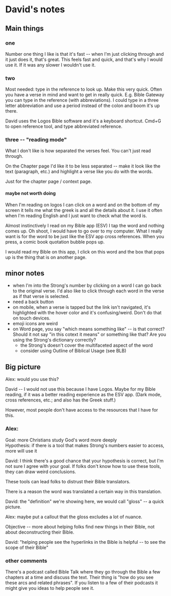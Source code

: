 # David's notes

## Main things

### one
Number one thing I like is that it's fast -- when I'm just clicking through and
it just does it, that's great. This feels fast and quick, and that's why I would
use it. If it was any slower I wouldn't use it. 

### two
Most needed: type in the reference to look up. Make this very quick. Often you
have a verse in mind and want to get in really quick. E.g. Bible Gateway you can
type in the reference (with abbreviations). I could type in a three letter
abbreviation and use a period instead of the colon and boom it's up there. 

David uses the Logos Bible software and it's a keyboard shortcut. Cmd+G to open
reference tool, and type abbreviated reference. 

### three -- "reading mode"
What I don't like is how separated the verses feel. You can't just read through.

On the Chapter page I'd like it to be less separated -- make it look like the
text (paragraph, etc.) and highlight a verse like you do with the words. 

Just for the chapter page / context page.

#### maybe not worth doing
When I'm reading on logos I can click on a word and on the bottom of my screen
it tells me what the greek is and all the details about it. I use it often when
I'm reading English and I just want to check what the word is.

Almost instinctively I read on my Bible app (ESV) I tap the word and nothing
comes up. Oh shoot, I would have to go over to my computer. What I really want
is for the word to be just like the ESV app cross references. When you press, a
comic book quotation bubble pops up.

I would read my Bible on this app, I click on this word and the box that pops up
is the thing that is on another page. 

## minor notes

- when I'm into the Strong's number by clicking on a word I can go back to the
  original verse. I'd also like to click through each word in the verse as if
  that verse is selected.
- need a back button
- on mobile, when a verse is tapped but the link isn't navigated, it's
  highlighted with the hover color and it's confusing/weird. Don't do that on
  touch devices.
- emoji icons are weird
- on Word page, you say "which means something like" -- is that correct? Should
  it not say "in this cotext it means" or something like that? Are you using the
  Strong's dictionary correctly?
    - the Strong's doesn't cover the multifaceted aspect of the word
    - consider using Outline of Biblical Usage (see BLB)

## Big picture

Alex: would you use this?

David -- I would not use this because I have Logos. Maybe for my Bible reading,
if it was a better reading experience as the ESV app. (Dark mode, cross
references, etc.; and also has the Greek stuff.)

However, most people don't have access to the resources that I have for this. 

### Alex:

Goal: more Christians study God's word more deeply  
Hypothesis: if there is a tool that makes Strong's numbers easier to access,
more will use it


David: I think there's a good chance that your hypothesis is correct, but I'm
not sure I agree with your goal. If folks don't know how to use these tools,
they can draw weird conclusions.

These tools can lead folks to distrust their Bible translators.

There is a reason the word was translated a certain way in this translation.

David: the "definition" we're showing here, we would call "gloss" -- a quick
picture.

Alex: maybe put a callout that the gloss excludes a lot of nuance.


Objective -- more about helping folks find new things in their Bible, not about
deconstructing their Bible.


David: "helping people see the hyperlinks in the Bible is helpful -- to see the
scope of their Bible"

### other comments

There's a podcast called Bible Talk where they go through the Bible a few
chapters at a time and discuss the text. Their thing is "how do you see these
arcs and related phrases". If you listen to a few of their podcasts it might
give you ideas to help people see it.

